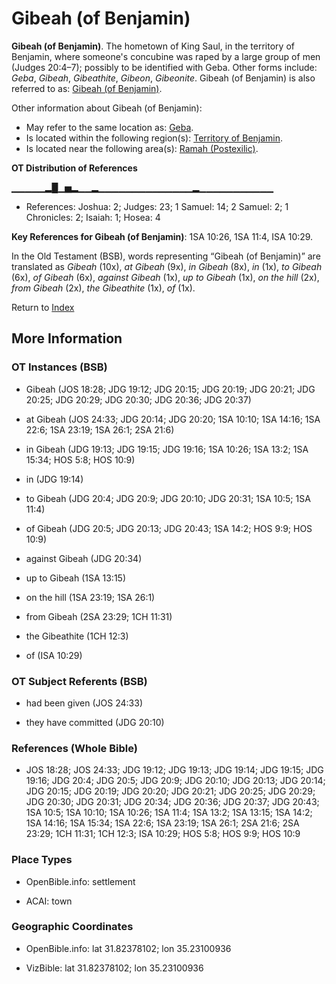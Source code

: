 # Gibeah (of Benjamin)
**Gibeah (of Benjamin)**. 
The hometown of King Saul, in the territory of Benjamin, where someone's concubine was raped by a large group of men (Judges 20:4–7); possibly to be identified with Geba. 
Other forms include: 
*Geba*, *Gibeah*, *Gibeathite*, *Gibeon*, *Gibeonite*. 
Gibeah (of Benjamin) is also referred to as: 
[Gibeah (of Benjamin)](Gibeah.2.md). 




Other information about Gibeah (of Benjamin):


* May refer to the same location as: 
[Geba](Geba.md). 
* Is located within the following region(s): 
[Territory of Benjamin](TerritoryOfBenjamin.md). 
* Is located near the following area(s): 
[Ramah (Postexilic)](Ramah.3.md). 


**OT Distribution of References**

▁▁▁▁▁▂█▁▅▂▁▁▂▁▁▁▁▁▁▁▁▁▁▁▁▁▁▂▁▁▁▁▁▁▁▁▁▁▁
* References: Joshua: 2; Judges: 23; 1 Samuel: 14; 2 Samuel: 2; 1 Chronicles: 2; Isaiah: 1; Hosea: 4



**Key References for Gibeah (of Benjamin)**: 
1SA 10:26, 1SA 11:4, ISA 10:29. 


In the Old Testament (BSB), words representing “Gibeah (of Benjamin)” are translated as 
*Gibeah* (10x), *at Gibeah* (9x), *in Gibeah* (8x), *in* (1x), *to Gibeah* (6x), *of Gibeah* (6x), *against Gibeah* (1x), *up to Gibeah* (1x), *on the hill* (2x), *from Gibeah* (2x), *the Gibeathite* (1x), *of* (1x). 




Return to [Index](00-Index.md)

## More Information

### OT Instances (BSB)

* Gibeah (JOS 18:28; JDG 19:12; JDG 20:15; JDG 20:19; JDG 20:21; JDG 20:25; JDG 20:29; JDG 20:30; JDG 20:36; JDG 20:37)

* at Gibeah (JOS 24:33; JDG 20:14; JDG 20:20; 1SA 10:10; 1SA 14:16; 1SA 22:6; 1SA 23:19; 1SA 26:1; 2SA 21:6)

* in Gibeah (JDG 19:13; JDG 19:15; JDG 19:16; 1SA 10:26; 1SA 13:2; 1SA 15:34; HOS 5:8; HOS 10:9)

* in (JDG 19:14)

* to Gibeah (JDG 20:4; JDG 20:9; JDG 20:10; JDG 20:31; 1SA 10:5; 1SA 11:4)

* of Gibeah (JDG 20:5; JDG 20:13; JDG 20:43; 1SA 14:2; HOS 9:9; HOS 10:9)

* against Gibeah (JDG 20:34)

* up to Gibeah (1SA 13:15)

* on the hill (1SA 23:19; 1SA 26:1)

* from Gibeah (2SA 23:29; 1CH 11:31)

* the Gibeathite (1CH 12:3)

* of (ISA 10:29)



### OT Subject Referents (BSB)

* had been given (JOS 24:33)

* they have committed (JDG 20:10)



### References (Whole Bible)

* JOS 18:28; JOS 24:33; JDG 19:12; JDG 19:13; JDG 19:14; JDG 19:15; JDG 19:16; JDG 20:4; JDG 20:5; JDG 20:9; JDG 20:10; JDG 20:13; JDG 20:14; JDG 20:15; JDG 20:19; JDG 20:20; JDG 20:21; JDG 20:25; JDG 20:29; JDG 20:30; JDG 20:31; JDG 20:34; JDG 20:36; JDG 20:37; JDG 20:43; 1SA 10:5; 1SA 10:10; 1SA 10:26; 1SA 11:4; 1SA 13:2; 1SA 13:15; 1SA 14:2; 1SA 14:16; 1SA 15:34; 1SA 22:6; 1SA 23:19; 1SA 26:1; 2SA 21:6; 2SA 23:29; 1CH 11:31; 1CH 12:3; ISA 10:29; HOS 5:8; HOS 9:9; HOS 10:9


### Place Types

* OpenBible.info: settlement

* ACAI: town



### Geographic Coordinates

* OpenBible.info: lat 31.82378102; lon 35.23100936

* VizBible: lat 31.82378102; lon 35.23100936




